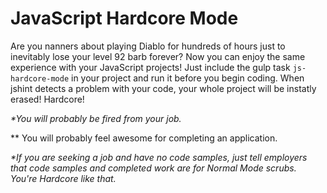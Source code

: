 JavaScript Hardcore Mode
===

Are you nanners about playing Diablo for hundreds of hours just to inevitably lose your level 92 barb forever? Now you can enjoy the same experience with your JavaScript projects! Just include the gulp task `js-hardcore-mode` in your project and run it before you begin coding. When jshint detects a problem with your code, your whole project will be instatly erased! Hardcore!

*\*You will probably be fired from your job.*

*\* You will probably feel awesome for completing an application.

*\*If you are seeking a job and have no code samples, just tell employers that code samples and completed work are for Normal Mode scrubs. You're Hardcore like that.*